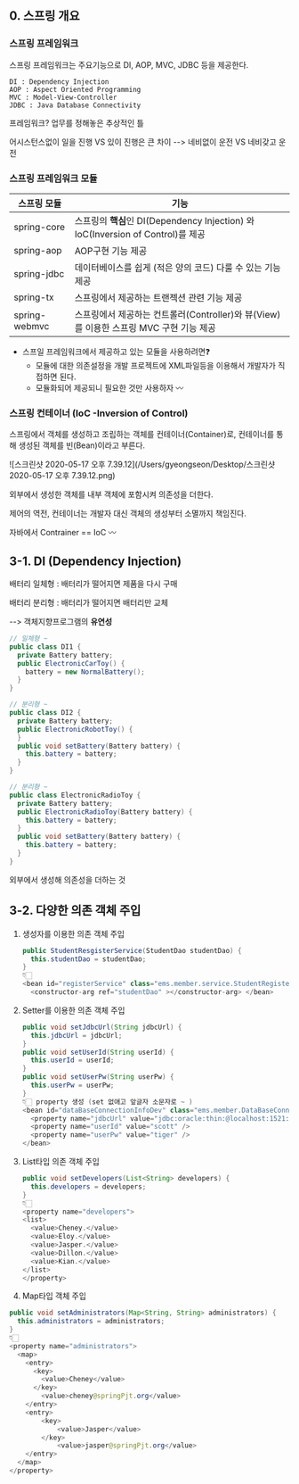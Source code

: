 ## 0. 스프링 개요

### 스프링 프레임워크

스프링 프레임워크는 주요기능으로 DI, AOP, MVC, JDBC 등을 제공한다.

``` 
DI : Dependency Injection
AOP : Aspect Oriented Programming
MVC : Model-View-Controller
JDBC : Java Database Connectivity
```

프레임워크? 업무를 정해놓은 추상적인 틀

어시스턴스없이 일을 진행 VS 있이 진행은 큰 차이 --> 네비없이 운전 VS 네비갖고 운전



### 스프링 프레임워크 모듈

| 스프링 모듈   | 기능                                                         |
| ------------- | ------------------------------------------------------------ |
| spring-core   | 스프링의 **핵심**인 DI(Dependency Injection) 와 IoC(Inversion of Control)를 제공 |
| spring-aop    | AOP구현 기능 제공                                            |
| spring-jdbc   | 데이터베이스를 쉽게 (적은 양의 코드) 다룰 수 있는 기능 제공  |
| spring-tx     | 스프링에서 제공하는 트랜젝션 관련 기능 제공                  |
| spring-webmvc | 스프링에서 제공하는 컨트롤러(Controller)와 뷰(View)를 이용한 스프링 MVC 구현 기능 제공 |



- 스프일 프레임워크에서 제공하고 있는 모듈을 사용하려면❓ 
  - 모듈에 대한 의존설정을 개발 프로젝트에 XML파일등을 이용해서 개발자가 직접하면 된다.
  - 모듈화되어 제공되니 필요한 것만 사용하자 〰️ 



### 스프링 컨테이너 (IoC -Inversion of Control)

스프링에서 객체를 생성하고 조립하는 객체를 컨테이너(Container)로, 컨테이너를 통해 생성된 객체를 빈(Bean)이라고 부른다.

![스크린샷 2020-05-17 오후 7.39.12](/Users/gyeongseon/Desktop/스크린샷 2020-05-17 오후 7.39.12.png)



외부에서 생성한 객체를 내부 객체에 포함시켜 의존성을 더한다.

제어의 역전, 컨테이너는 개발자 대신 객체의 생성부터 소멸까지 책임진다.

자바에서 Contrainer == IoC 〰️ 



## 3-1. DI (Dependency Injection)

배터리 일체형 : 배터리가 떨어지면 제품을 다시 구매

배터리 분리형 : 배터리가 떨어지면 배터리만 교체

--> 객체지향프로그램의 **유연성**

``` java
// 일체형 ~
public class DI1 { 
  private Battery battery; 
  public ElectronicCarToy() { 
    battery = new NormalBattery(); 
  } 
}
```

``` java
// 분리형 ~
public class DI2 { 
  private Battery battery; 
  public ElectronicRobotToy() {
  } 
  public void setBattery(Battery battery) { 
    this.battery = battery; 
  } 
}
```

``` java
// 분리형 ~
public class ElectronicRadioToy {
  private Battery battery; 
  public ElectronicRadioToy(Battery battery) {
    this.battery = battery; 
  } 
  public void setBattery(Battery battery) {
    this.battery = battery; 
  } 
}
```

외부에서 생성해 의존성을 더하는 것





## 3-2. 다양한 의존 객체 주입

1. 생성자를 이용한 의존 객체 주입

   ``` java
   public StudentResgisterService(StudentDao studentDao) {
     this.studentDao = studentDao;
   }
   👇🏻
   <bean id="registerService" class="ems.member.service.StudentRegisterService">
     <constructor-arg ref="studentDao" ></constructor-arg> </bean>
   ```

   

2. Setter를 이용한 의존 객체 주입

   ``` java
   public void setJdbcUrl(String jdbcUrl) { 
     this.jdbcUrl = jdbcUrl; 
   } 
   public void setUserId(String userId) {
     this.userId = userId; 
   } 
   public void setUserPw(String userPw) {
     this.userPw = userPw;
   }
   👇🏻 property 생성 (set 없애고 앞글자 소문자로 ~ )
   <bean id="dataBaseConnectionInfoDev" class="ems.member.DataBaseConnectionInfo">
     <property name="jdbcUrl" value="jdbc:oracle:thin:@localhost:1521:xe" />
     <property name="userId" value="scott" /> 
     <property name="userPw" value="tiger" />
   </bean>
   ```

   

3. List타입 의존 객체 주입

   ``` java
   public void setDevelopers(List<String> developers) { 
     this.developers = developers; 
   }
   👇🏻 
   <property name="developers">
   <list> 
     <value>Cheney.</value> 
     <value>Eloy.</value> 
     <value>Jasper.</value> 
     <value>Dillon.</value> 
     <value>Kian.</value> 
   </list> 
   </property>
   ```

   

4. Map타입 객체 주입

``` java
public void setAdministrators(Map<String, String> administrators) {
  this.administrators = administrators; 
}
👇🏻 
<property name="administrators">
  <map>
    <entry> 
      <key> 
        <value>Cheney</value> 
      </key>
        <value>cheney@springPjt.org</value> 
    </entry> 
    <entry> 
  		<key>
  			<value>Jasper</value>
  		</key> 
  			<value>jasper@springPjt.org</value> 
  	</entry> 
  </map>
</property>
```
